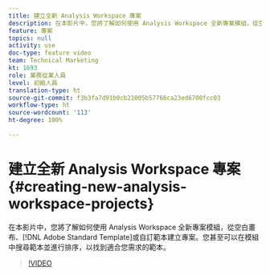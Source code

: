 ```yaml
---
title: 建立全新 Analysis Workspace 專案
description: 在本影片中，您將了解如何使用 Analysis Workspace 全新專案模組，從空白畫布、Adobe 標準範本或自訂範本建立專案。您甚至可以在模組中搜尋範本並進行排序，以找到適合您需求的範本。
feature: 專案
topics: null
activity: use
doc-type: feature video
team: Technical Marketing
kt: 1693
role: 業務從業人員
level: 初級人員
translation-type: ht
source-git-commit: f3b3fa7d91b0cb21005b57768ca23ed6700fcc03
workflow-type: ht
source-wordcount: '113'
ht-degree: 100%

---
```



# 建立全新 Analysis Workspace 專案 {#creating-new-analysis-workspace-projects}

在本影片中，您將了解如何使用 Analysis Workspace 全新專案模組，從空白畫布、[!DNL Adobe Standard Template]或自訂範本建立專案。您甚至可以在模組中搜尋範本並進行排序，以找到適合您需求的範本。

>[!VIDEO](https://video.tv.adobe.com/v/23233/?quality=12)
